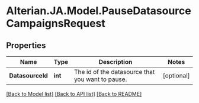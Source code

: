 # Alterian.JA.Model.PauseDatasourceCampaignsRequest

## Properties

Name | Type | Description | Notes
------------ | ------------- | ------------- | -------------
**DatasourceId** | **int** | The id of the datasource that you want to pause. | [optional] 

[[Back to Model list]](../README.md#documentation-for-models) [[Back to API list]](../README.md#documentation-for-api-endpoints) [[Back to README]](../README.md)

